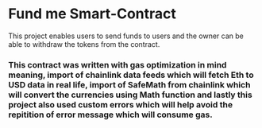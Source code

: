# Fund me Smart-Contract

This project enables users to send funds to users and the owner can be able to withdraw the tokens from the contract.

### This contract was written with gas optimization in mind meaning, import of chainlink data feeds which will fetch Eth to USD data in real life, import of SafeMath from chainlink which will convert the currencies using Math function and lastly this project also used custom errors which will help avoid the repitition of error message which will consume gas.

